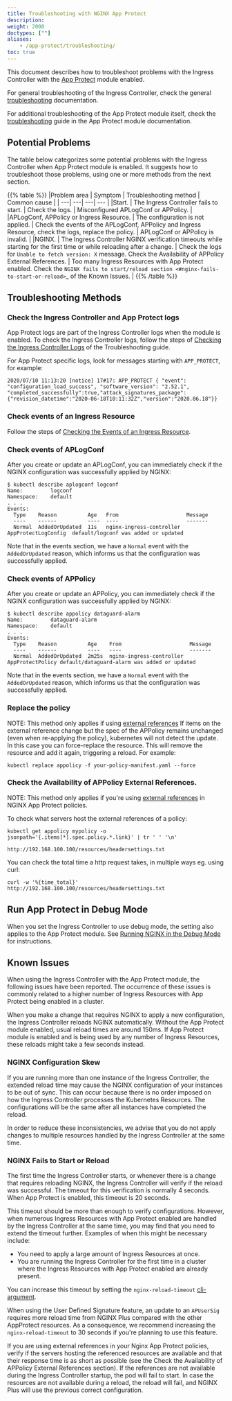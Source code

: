 ```yaml
---
title: Troubleshooting with NGINX App Protect
description: 
weight: 2000
doctypes: [""]
aliases:
    - /app-protect/troubleshooting/
toc: true
---
```


This document describes how to troubleshoot problems with the Ingress Controller with the [App Protect](/nginx-app-protect/) module enabled.

For general troubleshooting of the Ingress Controller, check the general [troubleshooting](/nginx-ingress-controller/troubleshooting/) documentation.

For additional troubleshooting of the App Protect module itself, check the [troubleshooting](/nginx-app-protect/troubleshooting/) guide in the App Protect module documentation. 

## Potential Problems

The table below categorizes some potential problems with the Ingress Controller when App Protect module is enabled. It suggests how to troubleshoot those problems, using one or more methods from the next section.

{{% table %}} 
|Problem area | Symptom | Troubleshooting method | Common cause | 
| ---| ---| ---| --- | 
|Start. | The Ingress Controller fails to start. | Check the logs. | Misconfigured APLogConf or APPolicy. | 
|APLogConf, APPolicy or Ingress Resource. | The configuration is not applied. | Check the events of the APLogConf, APPolicy and Ingress Resource, check the logs, replace the policy. | APLogConf or APPolicy is invalid. | 
|NGINX. | The Ingress Controller NGINX verification timeouts while starting for the first time or while reloading after a change. | Check the logs for ``Unable to fetch version: X`` message. Check the Availability of APPolicy External References. | Too many Ingress Resources with App Protect enabled. Check the `NGINX fails to start/reload section <#nginx-fails-to-start-or-reload>`_ of the Known Issues. | 
{{% /table %}} 

## Troubleshooting Methods

### Check the Ingress Controller and App Protect logs

App Protect logs are part of the Ingress Controller logs when the module is enabled. To check the Ingress Controller logs, follow the steps of [Checking the Ingress Controller Logs](/nginx-ingress-controller/troubleshooting/#checking-the-ingress-controller-logs) of the Troubleshooting guide.

For App Protect specific logs, look for messages starting with `APP_PROTECT`, for example:
```
2020/07/10 11:13:20 [notice] 17#17: APP_PROTECT { "event": "configuration_load_success", "software_version": "2.52.1", "completed_successfully":true,"attack_signatures_package":{"revision_datetime":"2020-06-18T10:11:32Z","version":"2020.06.18"}}
```

### Check events of an Ingress Resource

Follow the steps of [Checking the Events of an Ingress Resource](/troubleshooting/#checking-the-events-of-an-ingress-resource).

### Check events of APLogConf

After you create or update an APLogConf, you can immediately check if the NGINX configuration was successfully applied by NGINX:
```
$ kubectl describe aplogconf logconf
Name:         logconf
Namespace:    default
. . . 
Events:
  Type    Reason          Age   From                      Message
  ----    ------          ----  ----                      -------
  Normal  AddedOrUpdated  11s   nginx-ingress-controller  AppProtectLogConfig  default/logconf was added or updated
```
Note that in the events section, we have a `Normal` event with the `AddedOrUpdated` reason, which informs us that the configuration was successfully applied.

### Check events of APPolicy

After you create or update an APPolicy, you can immediately check if the NGINX configuration was successfully applied by NGINX:
```
$ kubectl describe appolicy dataguard-alarm
Name:         dataguard-alarm
Namespace:    default
. . . 
Events:
  Type    Reason          Age    From                      Message
  ----    ------          ----   ----                      -------
  Normal  AddedOrUpdated  2m25s  nginx-ingress-controller  AppProtectPolicy default/dataguard-alarm was added or updated
```
Note that in the events section, we have a `Normal` event with the `AddedOrUpdated` reason, which informs us that the configuration was successfully applied.

### Replace the policy

NOTE: This method only applies if using [external references](https://docs.nginx.com/nginx-app-protect/configuration/#external-references) 
If items on the external reference change but the spec of the APPolicy remains unchanged (even when re-applying the policy), kubernetes will not detect the update.
In this case you can force-replace the resource. This will remove the resource and add it again, triggering a reload. For example:

```
kubectl replace appolicy -f your-policy-manifest.yaml --force
```

### Check the Availability of APPolicy External References.

NOTE: This method only applies if you're using [external references](https://docs.nginx.com/nginx-app-protect/configuration/#external-references) in NGINX App Protect policies.

To check what servers host the external references of a policy: 
```
kubectl get appolicy mypolicy -o jsonpath='{.items[*].spec.policy.*.link}' | tr ' ' '\n'

http://192.168.100.100/resources/headersettings.txt
```

You can check the total time a http request takes, in multiple ways eg. using curl:
```
curl -w '%{time_total}' http://192.168.100.100/resources/headersettings.txt
```

## Run App Protect in Debug Mode

When you set the Ingress Controller to use debug mode, the setting also applies to the App Protect module.  See  [Running NGINX in the Debug Mode](/nginx-ingress-controller/troubleshooting/#running-nginx-in-the-debug-mode) for instructions.

## Known Issues

When using the Ingress Controller with the App Protect module, the following issues have been reported. The occurrence of these issues is commonly related to a higher number of Ingress Resources with App Protect being enabled in a cluster.

When you make a change that requires NGINX to apply a new configuration, the Ingress Controller reloads NGINX automatically. Without the App Protect module enabled, usual reload times are around 150ms. If App Protect module is enabled and is being used by any number of Ingress Resources, these reloads might take a few seconds instead. 

### NGINX Configuration Skew

If you are running more than one instance of the Ingress Controller, the extended reload time may cause the NGINX configuration of your instances to be out of sync. This can occur because there is no order imposed on how the Ingress Controller processes the Kubernetes Resources. The configurations will be the same after all instances have completed the reload.

In order to reduce these inconsistencies, we advise that you do not apply changes to multiple resources handled by the Ingress Controller at the same time. 

### NGINX Fails to Start or Reload

The first time the Ingress Controller starts, or whenever there is a change that requires reloading NGINX, the Ingress Controller will verify if the reload was successful. The timeout for this verification is normally 4 seconds. When App Protect is enabled, this timeout is 20 seconds. 

This timeout should be more than enough to verify configurations. However, when numerous Ingress Resources with App Protect enabled are handled by the Ingress Controller at the same time, you may find that you need to extend the timeout further.  Examples of when this might be necessary include:

- You need to apply a large amount of Ingress Resources at once.
- You are running the Ingress Controller for the first time in a cluster where the Ingress Resources with App Protect enabled are already present.

You can increase this timeout by setting the `nginx-reload-timeout` [cli-argument](/nginx-ingress-controller/configuration/global-configuration/command-line-arguments/#cmdoption-nginx-reload-timeout).

When using the User Defined Signature feature, an update to an `APUserSig` requires more reload time from NGINX Plus compared with the other AppProtect resources. As a consequence, we recommend increasing the `nginx-reload-timeout` to 30 seconds if you're planning to use this feature.

If you are using external references in your Nginx App Protect policies, verify if the servers hosting the referenced resources are available and that their response time is as short as possible (see the Check the Availability of APPolicy External References section). If the references are not available during the Ingress Controller startup, the pod will fail to start. In case the resources are not available during a reload, the reload will fail, and NGINX Plus will use the previous correct configuration.
